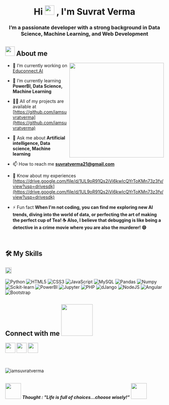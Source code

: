 <h1 align="center">Hi <img src = "https://raw.githubusercontent.com/MartinHeinz/MartinHeinz/master/wave.gif" width = 30px> , I'm Suvrat Verma</h1>

<h3 align="center">I’m a passionate developer with a strong background in Data Science, Machine Learning, and Web Development</h3>

<!--About Me-->

## <picture><img src = "https://github.com/7oSkaaa/7oSkaaa/blob/main/Images/about_me.gif?raw=true" width = 30px></picture> About me

<picture> <img align="right" src="https://media.giphy.com/media/SWoSkN6DxTszqIKEqv/giphy.gif" width = 300px></picture>

- 🔭 I’m currently working on [Educonnect.AI](https://github.com/iamsuvratverma/Educonnect-AI)

- 🌱 I’m currently learning **PowerBI, Data Science, Machine Learning**

- 👨‍💻 All of my projects are available at [https://github.com/iamsuvratverma](https://github.com/iamsuvratverma)

- 💬 Ask me about **Artificial intelligence, Data science, Machine learning**

- 📫 How to reach me **suvratverma21@gmail.com**

- 📄 Know about my experiences [https://drive.google.com/file/d/1UL9oR91Qs2iVi6kwlcQYrToKMn73z3fv/view?usp=drivesdk](https://drive.google.com/file/d/1UL9oR91Qs2iVi6kwlcQYrToKMn73z3fv/view?usp=drivesdk)

- ⚡ Fun fact **When I'm not coding, you can find me exploring new AI trends, diving into the world of data, or perfecting the art of making the perfect cup of Tea! ☕ Also, I believe that debugging is like being a detective in a crime movie where you are also the murderer! 😄**

<br>

## 🛠️ My Skills

### <picture> <img src = "https://github.com/7oSkaaa/7oSkaaa/blob/main/Images/Programming_Languages.gif?raw=true" width = 20px>  </picture>
![Python](https://img.shields.io/badge/Python-3776AB?style=flat-square&logo=Python&logoColor=white)
![HTML5](https://img.shields.io/badge/HTML-E34F26?style=flat-square&logo=HTML5&logoColor=white)
![CSS3](https://img.shields.io/badge/CSS-1572B6?style=flat-square&logo=CSS3&logoColor=white)
![JavaScript](https://img.shields.io/badge/JavaScript-F7DF1E?style=flat-square&logo=JavaScript&logoColor=white)
![MySQL](https://img.shields.io/badge/MySQL-4479A1?style=flat-square&logo=MySQL&logoColor=white)
![Pandas](https://img.shields.io/badge/Pandas-150458?style=flat-square&logo=pandas&logoColor=white)
![Numpy](https://img.shields.io/badge/Numpy-013243?style=flat-square&logo=Numpy&logoColor=white)
![Scikit-learn](https://img.shields.io/badge/ScikitLearn-F7931E?style=flat-square&logo=Scikit-learn&logoColor=white)
![PowerBI](https://img.shields.io/badge/PowerBI-F2C811?style=flat-square&logo=PowerBI&logoColor=white)
![Jupyter](https://img.shields.io/badge/Jupyter-F37626?style=flat-square&logo=Jupyter&logoColor=white)
![PHP](https://img.shields.io/badge/PHP-777BB4?style=flat-square&logo=php&logoColor=white)
![dJango](https://img.shields.io/badge/Django-092E20?style=flat-square&logo=django&logoColor=white)
![NodeJS](https://img.shields.io/badge/nodejs%20-%23DD0031.svg?&style=for-the-badge&logo=nodejs&logoColor=white&labelColor=101010)
![Angular](https://img.shields.io/badge/angular%20-%23DD0031.svg?&style=for-the-badge&logo=angular&logoColor=white&labelColor=101010)
![Bootstrap](https://img.shields.io/badge/bootstrap%20-%23563D7C.svg?&style=for-the-badge&logo=bootstrap&logoColor=white&labelColor=101010)
<br>



<h2> Connect with me <img src='https://raw.githubusercontent.com/ShahriarShafin/ShahriarShafin/main/Assets/handshake.gif' width="100px"> </h2>
<a href = 'https://www.linkedin.com/in/suvrat-verma-698484260/'> <img width = '32px' align= 'center' src="https://raw.githubusercontent.com/rahulbanerjee26/githubAboutMeGenerator/main/icons/linked-in-alt.svg"/></a> 
<a href = 'https://x.com/SuvratVerma1?t=I4tJiejSEujdXDUym60Zfw&s=09'> <img width = '32px' align= 'center' src="https://raw.githubusercontent.com/rahulbanerjee26/githubAboutMeGenerator/main/icons/twitter.svg"/></a> 
<a href = 'https://github.com/iamsuvratverma'> <img width = '32px' align= 'center' src="https://raw.githubusercontent.com/rahulbanerjee26/githubAboutMeGenerator/main/icons/github.svg"/></a>
<br>
<br>
  <br>

<p><img align="center" src="https://github-readme-stats.vercel.app/api/top-langs?username=iamsuvratverma&show_icons=true&locale=en&layout=compact" alt="iamsuvratverma" /></p>

  <br>
  <img src="https://media.giphy.com/media/gH3LO09IOiZIqePwv9/giphy.gif" width="50" /> <b><i align="center">Thought : "Life is full of choices…choose wisely!”</i></b> <img src="https://media.giphy.com/media/qjqUcgIyRjsl2/giphy.gif" width="50" />

